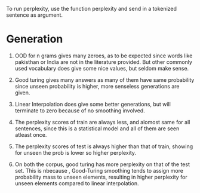 To run perplexity, use the function perplexity and send in a tokenized sentence as argument.

# Generation
1. OOD for n grams gives many zeroes, as to be expected since words like pakisthan or India are not in the literature provided. But other commonly used vocabulary does give some nice values, but seldom make sense.

2. Good turing gives many answers as many of them have same probability since unseen probability is higher, more senseless generations are given.

3. Linear Interpolation does give some better generations, but will terminate to zero because of no smoothing involved.

4. The perplexity scores of train are always less, and alomost same for all sentences, since this is a statistical model and all of them are seen atleast once.

5. The perplexity scores of test is always higher than that of train, showing for unseen the prob is lower so higher perplexity.

6. On both the corpus, good turing has more perplexity on that of the test set. This is nbecause , Good-Turing smoothing tends to assign more probability mass to unseen elements, resulting in higher perplexity for unseen elements compared to linear interpolation. 